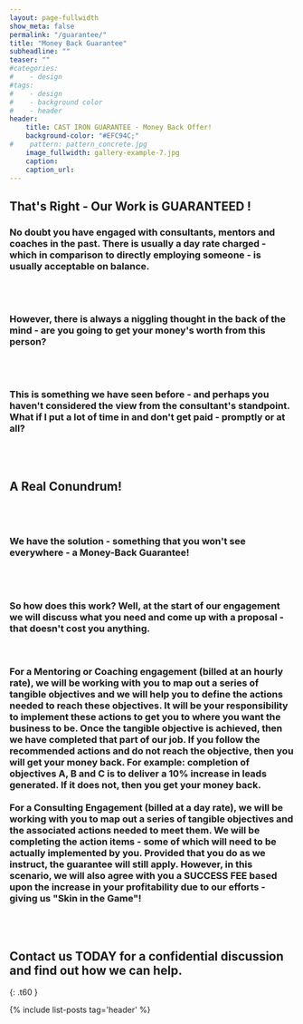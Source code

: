 ```yaml
---
layout: page-fullwidth
show_meta: false
permalink: "/guarantee/"
title: "Money Back Guarantee"
subheadline: ""
teaser: ""
#categories:
#    - design
#tags:
#    - design
#    - background color
#    - header
header:
    title: CAST IRON GUARANTEE - Money Back Offer!
    background-color: "#EFC94C;"
#    pattern: pattern_concrete.jpg
    image_fullwidth: gallery-example-7.jpg
    caption:
    caption_url:
---
```

<!--more-->

## That's Right - Our Work is GUARANTEED !

<h3>No doubt you have engaged with consultants, mentors and coaches in the past.  There is usually a day rate charged - which in comparison to directly employing someone - is usually acceptable on balance.
</h3><br><br>
<h3>However, there is always a niggling thought in the back of the mind - are you going to get your money's worth from this person?
</h3><br><br>
<h3>This is something we have seen before - and perhaps you haven't considered the view from the consultant's standpoint.  What if I put a lot of time in and don't get paid - promptly or at all?
</h3><br><br>
<h2>A Real Conundrum!
</h2><br><br>
<h3>We have the solution - something that you won't see everywhere - a Money-Back Guarantee!
</h3><br><br>
<h3>So how does this work?  Well, at the start of our engagement we will discuss what you need and come up with a proposal - that doesn't cost you anything.
</h3><br>
<h3>For a Mentoring or Coaching engagement (billed at an hourly rate), we will be working with you to map out a series of tangible objectives and we will help you to define the actions needed to reach these objectives.  It will be your responsibility to implement these actions to get you to where you want the business to be.  Once the tangible objective is achieved, then we have completed that part of our job.  If you follow the recommended actions and do not reach the objective, then you will get your money back.
For example: completion of objectives A, B and C is to deliver a 10% increase in leads generated. If it does not, then you get your money back.<br><br>
For a Consulting Engagement (billed at a day rate), we will be working with you to map out a series of tangible objectives and the associated actions needed to meet them.  We will be completing the action items - some of which will need to be actually implemented by you.  Provided that you do as we instruct, the guarantee will still apply.  However, in this scenario, we will also agree with you a SUCCESS FEE based upon the increase in your profitability due to our efforts - giving us "Skin in the Game"!  
</h3><br><br>


<h2>Contact us TODAY for a confidential discussion and find out how we can help.</h2>

<!-- ### All Header-Styles -->
{: .t60 }

{% include list-posts tag='header' %}
